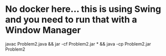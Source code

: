 # No docker here... this is using Swing and you need to run that with a Window Manager
javac Problem2.java && jar -cf Problem2.jar * && java -cp Problem2.jar Problem2
